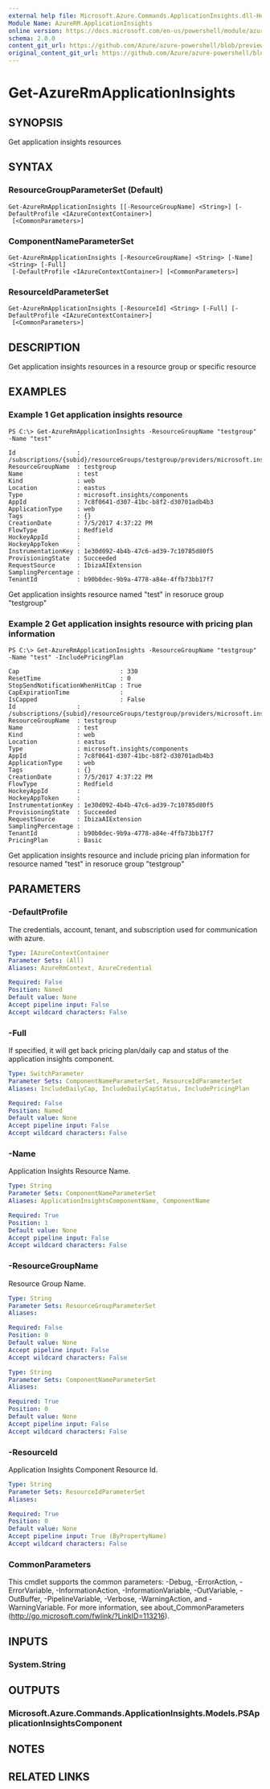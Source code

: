 ```yaml
---
external help file: Microsoft.Azure.Commands.ApplicationInsights.dll-Help.xml
Module Name: AzureRM.ApplicationInsights
online version: https://docs.microsoft.com/en-us/powershell/module/azurerm.applicationinsights/get-azurermapplicationinsights
schema: 2.0.0
content_git_url: https://github.com/Azure/azure-powershell/blob/preview/src/ResourceManager/ApplicationInsights/Commands.ApplicationInsights/help/Get-AzureRmApplicationInsights.md
original_content_git_url: https://github.com/Azure/azure-powershell/blob/preview/src/ResourceManager/ApplicationInsights/Commands.ApplicationInsights/help/Get-AzureRmApplicationInsights.md
---
```


# Get-AzureRmApplicationInsights

## SYNOPSIS
Get application insights resources

## SYNTAX

### ResourceGroupParameterSet (Default)
```
Get-AzureRmApplicationInsights [[-ResourceGroupName] <String>] [-DefaultProfile <IAzureContextContainer>]
 [<CommonParameters>]
```

### ComponentNameParameterSet
```
Get-AzureRmApplicationInsights [-ResourceGroupName] <String> [-Name] <String> [-Full]
 [-DefaultProfile <IAzureContextContainer>] [<CommonParameters>]
```

### ResourceIdParameterSet
```
Get-AzureRmApplicationInsights [-ResourceId] <String> [-Full] [-DefaultProfile <IAzureContextContainer>]
 [<CommonParameters>]
```

## DESCRIPTION
Get application insights resources in a resource group or specific resource

## EXAMPLES

### Example 1 Get application insights resource
```
PS C:\> Get-AzureRmApplicationInsights -ResourceGroupName "testgroup" -Name "test"

Id                 : /subscriptions/{subid}/resourceGroups/testgroup/providers/microsoft.insights/components/test
ResourceGroupName  : testgroup
Name               : test
Kind               : web
Location           : eastus
Type               : microsoft.insights/components
AppId              : 7c8f0641-d307-41bc-b8f2-d30701adb4b3
ApplicationType    : web
Tags               : {}
CreationDate       : 7/5/2017 4:37:22 PM
FlowType           : Redfield
HockeyAppId        :
HockeyAppToken     :
InstrumentationKey : 1e30d092-4b4b-47c6-ad39-7c10785d80f5
ProvisioningState  : Succeeded
RequestSource      : IbizaAIExtension
SamplingPercentage :
TenantId           : b90b0dec-9b9a-4778-a84e-4ffb73bb17f7
```

Get application insights resource named "test" in resoruce group "testgroup"

### Example 2 Get application insights resource with pricing plan information
```
PS C:\> Get-AzureRmApplicationInsights -ResourceGroupName "testgroup" -Name "test" -IncludePricingPlan

Cap                            : 330
ResetTime                      : 0
StopSendNotificationWhenHitCap : True
CapExpirationTime              :
IsCapped                       : False
Id                 : /subscriptions/{subid}/resourceGroups/testgroup/providers/microsoft.insights/components/test
ResourceGroupName  : testgroup
Name               : test
Kind               : web
Location           : eastus
Type               : microsoft.insights/components
AppId              : 7c8f0641-d307-41bc-b8f2-d30701adb4b3
ApplicationType    : web
Tags               : {}
CreationDate       : 7/5/2017 4:37:22 PM
FlowType           : Redfield
HockeyAppId        :
HockeyAppToken     :
InstrumentationKey : 1e30d092-4b4b-47c6-ad39-7c10785d80f5
ProvisioningState  : Succeeded
RequestSource      : IbizaAIExtension
SamplingPercentage :
TenantId           : b90b0dec-9b9a-4778-a84e-4ffb73bb17f7
PricingPlan        : Basic
```

Get application insights resource and include pricing plan information for resource named "test" in resoruce group "testgroup"

## PARAMETERS

### -DefaultProfile
The credentials, account, tenant, and subscription used for communication with azure.


```yaml
Type: IAzureContextContainer
Parameter Sets: (All)
Aliases: AzureRmContext, AzureCredential

Required: False
Position: Named
Default value: None
Accept pipeline input: False
Accept wildcard characters: False
```

### -Full
If specified, it will get back pricing plan/daily cap and status of the application insights component.

```yaml
Type: SwitchParameter
Parameter Sets: ComponentNameParameterSet, ResourceIdParameterSet
Aliases: IncludeDailyCap, IncludeDailyCapStatus, IncludePricingPlan

Required: False
Position: Named
Default value: None
Accept pipeline input: False
Accept wildcard characters: False
```

### -Name
Application Insights Resource Name.

```yaml
Type: String
Parameter Sets: ComponentNameParameterSet
Aliases: ApplicationInsightsComponentName, ComponentName

Required: True
Position: 1
Default value: None
Accept pipeline input: False
Accept wildcard characters: False
```

### -ResourceGroupName
Resource Group Name.

```yaml
Type: String
Parameter Sets: ResourceGroupParameterSet
Aliases: 

Required: False
Position: 0
Default value: None
Accept pipeline input: False
Accept wildcard characters: False
```

```yaml
Type: String
Parameter Sets: ComponentNameParameterSet
Aliases: 

Required: True
Position: 0
Default value: None
Accept pipeline input: False
Accept wildcard characters: False
```

### -ResourceId
Application Insights Component Resource Id.

```yaml
Type: String
Parameter Sets: ResourceIdParameterSet
Aliases: 

Required: True
Position: 0
Default value: None
Accept pipeline input: True (ByPropertyName)
Accept wildcard characters: False
```

### CommonParameters
This cmdlet supports the common parameters: -Debug, -ErrorAction, -ErrorVariable, -InformationAction, -InformationVariable, -OutVariable, -OutBuffer, -PipelineVariable, -Verbose, -WarningAction, and -WarningVariable. For more information, see about_CommonParameters (<http://go.microsoft.com/fwlink/?LinkID=113216>).

## INPUTS

### System.String

## OUTPUTS

### Microsoft.Azure.Commands.ApplicationInsights.Models.PSApplicationInsightsComponent

## NOTES

## RELATED LINKS

